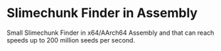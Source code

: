 # Slimechunk Finder in Assembly
Small Slimechunk Finder in x64/AArch64 Assembly and that can reach speeds up to 200 million seeds per second.